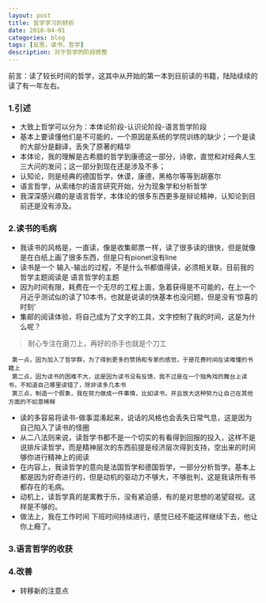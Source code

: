 ```yaml
---
layout: post
title: 哲学学习的转折
date: 2018-04-01
categories: blog
tags: [反思，读书，哲学]
description: 对于哲学的阶段修整
---
```



前言：读了较长时间的哲学，这其中从开始的第一本到目前读的书籍，陆陆续续的读了有一年左右。

### 1.引述

* 大致上哲学可以分为：本体论阶段-认识论阶段-语言哲学阶段
* 基本上要读懂他们是不可能的，一个原因是系统的学院训练的缺少；一个是读的大部分是翻译，丢失了原著的精华
* 本体论，我的理解是古希腊的哲学到康德这一部分，诗歌，直觉和对经典人生三大问的发问；这一部分到现在还是涉及不多；
* 认知论，则是经典的德国哲学，休谟，康德，黑格尔等等到胡塞尔
* 语言哲学，从索绪尔的语言研究开始，分为现象学和分析哲学
* 我深深感兴趣的是语言哲学，本体论的很多东西更多是辩论精神，认知论到目前还是没有涉及。


### 2.读书的毛病

* 我读书的风格是，一直读，像是收集邮票一样，读了很多读的很快，但是就像是在白纸上画了很多东西，但是只有pionet没有line
* 读书是一个 输入-输出的过程，不是什么书都值得读，必须相关联，目前我的哲学主题阅读是 语言哲学的主题
* 因为时间有限，耗费在一个无尽的工程上面，急着获得是不可能的，在上一个月近乎测试似的读了10本书，也就是说读的快基本也没问题，但是没有‘惊喜的时刻’
* 集邮的阅读体验，将自己成为了文字的工具，文字控制了我的时间，这是为什么呢？


 >   耐心专注在磨刀上，再好的杀手也就是个刀工
 
     
     第一点，因为加入了哲学群，为了得到更多的赞扬和专家的感觉，于是花费时间在读难懂的书籍上
     第二点，因为读书的困难不大，这是因为读书没有反馈，我不过是在一个独角戏的舞台上读书，不知道自己哪里读错了，除非读多几本书
     第三点，制造一个假象，我在努力做成一件事情，比如读书，并且放大这种努力让自己在其他方面的不如意稀释


    
* 读的多容易将读书-做事混淆起来，说话的风格也会丢失日常气息，这是因为自己陷入了读书的怪圈
* 从二八法则来说，读哲学书都不是一个切实的有看得到回报的投入，这样不是说排斥读哲学，而是精神层次的东西前提是经济层次得到支持，空出来的时间够你进行精神上的阅读
* 在内容上，我读哲学的意向是法国哲学和德国哲学，一部分分析哲学。基本上都是因为好奇进行的，但是动机的驱动力不够大，不够批判，这是我读所有书都存在的毛病。
* 动机上，读哲学真的是寓教于乐，没有紧迫感，有的是对思想的渴望窥视。这样是不够的。
* 做法上，我在工作时间 下班时间持续进行，感觉已经不能这样继续下去，他让你上瘾了。


### 3.语言哲学的收获

### 4.改善

* 转移新的注意点



